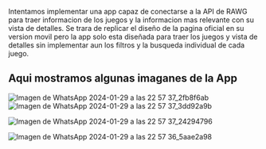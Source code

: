 Intentamos implementar una app capaz de conectarse a la API de RAWG para traer informacion de los juegos y la informacion mas relevante con su vista de detalles. Se trara de replicar el diseño de la pagina oficial en su version movil pero la app solo esta diseñada para traer los juegos y vista de detalles sin implementar aun los filtros y la busqueda individual de cada juego.

## Aqui mostramos algunas imaganes de la App

![Imagen de WhatsApp 2024-01-29 a las 22 57 37_2fb8f6ab](https://github.com/CristianCuriel/AppGames/assets/86894635/3258e92a-f003-46de-b195-ab27313ec026) ![Imagen de WhatsApp 2024-01-29 a las 22 57 37_3dd92a9b](https://github.com/CristianCuriel/AppGames/assets/86894635/448494e1-9ed9-4fcd-a92f-aa34868cacec)

![Imagen de WhatsApp 2024-01-29 a las 22 57 37_24294796](https://github.com/CristianCuriel/AppGames/assets/86894635/a6780278-1214-4d2d-8a4b-2d0d18244a05)


![Imagen de WhatsApp 2024-01-29 a las 22 57 36_5aae2a98](https://github.com/CristianCuriel/AppGames/assets/86894635/6900d6f7-9095-4a36-aace-e6ebf5ce82df)
